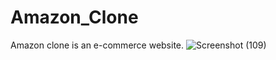 # Amazon_Clone
Amazon clone is an e-commerce website.
![Screenshot (109)](https://user-images.githubusercontent.com/55618820/133907180-07937edc-d666-448d-92ef-846d36901595.png)
